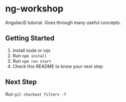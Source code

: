 # ng-workshop

AngularJS tutorial. Goes through many useful concepts.

## Getting Started

1. Install node or iojs
2. Run `npm install`
3. Run `npm run start`
4. Check this README to know your next step

## Next Step

Run `git checkout filters -f`
